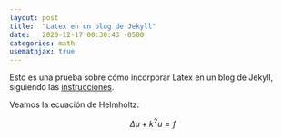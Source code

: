 ```yaml
---
layout: post
title:  "Latex en un blog de Jekyll"
date:   2020-12-17 00:30:43 -0500
categories: math
usemathjax: true
---
```

Esto es una prueba sobre cómo incorporar Latex en un blog de Jekyll, siguiendo 
las [instrucciones](https://alan97.github.io/random/mathjax/).

Veamos la ecuación de Helmholtz:

$$ \Delta u + k^2 u = f $$
